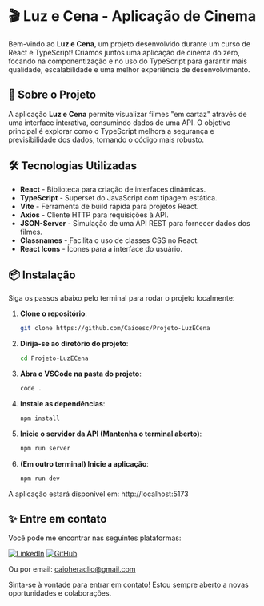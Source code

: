 # 🎬 Luz e Cena - Aplicação de Cinema

Bem-vindo ao **Luz e Cena**, um projeto desenvolvido durante um curso de React e TypeScript! Criamos juntos uma aplicação de cinema do zero, focando na componentização e no uso do TypeScript para garantir mais qualidade, escalabilidade e uma melhor experiência de desenvolvimento.

## 🚀 Sobre o Projeto

A aplicação **Luz e Cena** permite visualizar filmes "em cartaz" através de uma interface interativa, consumindo dados de uma API. O objetivo principal é explorar como o TypeScript melhora a segurança e previsibilidade dos dados, tornando o código mais robusto.

## 🛠️ Tecnologias Utilizadas

- **React** - Biblioteca para criação de interfaces dinâmicas.
- **TypeScript** - Superset do JavaScript com tipagem estática.
- **Vite** - Ferramenta de build rápida para projetos React.
- **Axios** - Cliente HTTP para requisições à API.
- **JSON-Server** - Simulação de uma API REST para fornecer dados dos filmes.
- **Classnames** - Facilita o uso de classes CSS no React.
- **React Icons** - Ícones para a interface do usuário.

## 📦 Instalação

Siga os passos abaixo pelo terminal para rodar o projeto localmente:

1. **Clone o repositório**:

   ```bash
   git clone https://github.com/Caioesc/Projeto-LuzECena

2. **Dirija-se ao diretório do projeto**:
    ```bash
    cd Projeto-LuzECena

3. **Abra o VSCode na pasta do projeto**:
    ```bash
    code .

4. **Instale as dependências**:
    ```bash
    npm install

5. **Inicie o servidor da API (Mantenha o terminal aberto)**:
    ```bash
    npm run server

6. **(Em outro terminal) Inicie a aplicação**:
    ```bash
    npm run dev

A aplicação estará disponível em: http://localhost:5173

## ✨ Entre em contato

Você pode me encontrar nas seguintes plataformas:

[![LinkedIn](https://img.shields.io/badge/LinkedIn-0077B5?style=for-the-badge&logo=linkedin&logoColor=white)](https://www.linkedin.com/in/caioescorel)
[![GitHub](https://img.shields.io/badge/GitHub-181717?style=for-the-badge&logo=github&logoColor=white)](https://github.com/Caioesc)

Ou por email: caioheraclio@gmail.com

Sinta-se à vontade para entrar em contato! Estou sempre aberto a novas oportunidades e colaborações.
